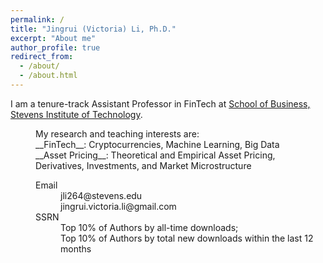 ```yaml
---
permalink: /
title: "Jingrui (Victoria) Li, Ph.D."
excerpt: "About me"
author_profile: true
redirect_from: 
  - /about/
  - /about.html
---
```


I am a tenure-track Assistant Professor in FinTech at [School of Business, Stevens Institute of Technology](https://www.stevens.edu/school-business). 

<dd>My research and teaching interests are: 
<dd>__FinTech__: Cryptocurrencies, Machine Learning, Big Data
<dd>__Asset Pricing__: Theoretical and Empirical Asset Pricing, Derivatives, Investments, and Market Microstructure

<dl>
<dt>Email</dt>
<dd>jli264@stevens.edu</dd>
<dd>jingrui.victoria.li@gmail.com</dd>

<dt>SSRN</dt>
<dd>Top 10% of Authors by all-time downloads;</dd>
<dd>Top 10% of Authors by total new downloads within the last 12 months</dd>
</dl>

